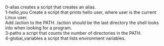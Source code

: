 0-alias creates a script that creates an alias.<br />
1-hello_you Create a script that prints hello user, where user is the current Linux user.<br />
Add /action to the PATH. /action should be the last directory the shell looks into when looking for a program. <br />
3-paths  a script that counts the number of directories in the PATH.<br />
4-global_variables a script that lists environment variables.<br />
